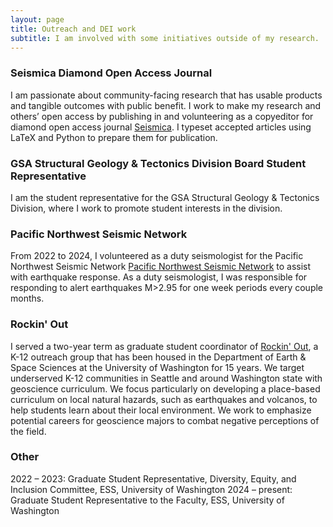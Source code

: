 ```yaml
---
layout: page
title: Outreach and DEI work
subtitle: I am involved with some initiatives outside of my research.
---
```

### Seismica Diamond Open Access Journal

I am passionate about community-facing research that has usable products and tangible outcomes with public benefit. I work to make my research and others’ open access by publishing in and volunteering as a copyeditor for diamond open access journal [Seismica](https://seismica.library.mcgill.ca/index). I typeset accepted articles using LaTeX and Python to prepare them for publication. 

### GSA Structural Geology & Tectonics Division Board Student Representative

I am the student representative for the GSA Structural Geology & Tectonics Division, where I work to promote student interests in the division. 

### Pacific Northwest Seismic Network

From 2022 to 2024, I volunteered as a duty seismologist for the Pacific Northwest Seismic Network [Pacific Northwest Seismic Network](pnsn.org) to assist with earthquake response. As a duty seismologist, I was responsible for responding to alert earthquakes M>2.95 for one week periods every couple months. 

### Rockin' Out

I served a two-year term as graduate student coordinator of [Rockin' Out](https://rockinoutuw.wixsite.com/home), a K-12 outreach group that has been housed in the Department of Earth & Space Sciences at the University of Washington for  15 years. We target underserved K-12 communities in Seattle and around Washington state with geoscience curriculum. We focus particularly on developing a place-based curriculum on local natural hazards, such as earthquakes and volcanos, to help students learn about their local environment. We work to emphasize potential careers for geoscience majors to combat negative perceptions of the field. 

### Other

2022 – 2023:    Graduate Student Representative, Diversity, Equity, and Inclusion Committee, ESS, University of Washington
2024 – present:    Graduate Student Representative to the Faculty, ESS, University of Washington


